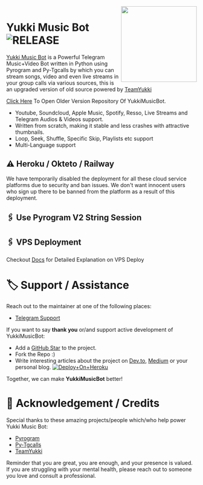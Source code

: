 <img src="https://telegra.ph/file/c0e014ff34f34d1056627.png" align="right" width="200" height="200"/>

# Yukki Music Bot <img src="https://img.shields.io/github/v/release/YukkiOwner/YukkiMusicBot?color=black&logo=github&logoColor=black&style=social" alt="RELEASE">

[Yukki Music Bot](https://github.com/YukkiOwner/YukkiMusicBot) is a Powerful Telegram Music+Video Bot written in Python using Pyrogram and Py-Tgcalls by which you can stream songs, video and even live streams in your group calls via various sources, this is an upgraded version of old source powered by [TeamYukki](https://github.com/TeamYukki)

[Click Here](https://github.com/TeamYukki/YukkiMusicBot) To Open Older Version Repository Of YukkiMusicBot.


* Youtube, Soundcloud, Apple Music, Spotify, Resso, Live Streams and Telegram Audios & Videos support.
* Written from scratch, making it stable and less crashes with attractive thumbnails.
* Loop, Seek, Shuffle, Specific Skip, Playlists etc support
* Multi-Language support



## ⚠️ Heroku / Okteto / Railway

We have temporarily disabled the deployment for  all these cloud service platforms due to security and ban issues. We don't want innocent users who sign up there to be banned from the platform as a result of this deployment.

## 🖇 Use Pyrogram V2 String Session

## 🖇 VPS Deployment

Checkout [Docs](https://notreallyshikhar.gitbook.io/yukkimusicbot/deployment/local-hosting-or-vps) for Detailed Explanation on VPS Deploy


# 🏷 Support / Assistance

Reach out to the maintainer at one of the following places:


- [Telegram Support](https://t.me/AdityaDiscus)

If you want to say **thank you** or/and support active development of YukkiMusicBot:

- Add a [GitHub Star](https://github.com/YukkiOwner/YukkiMusicBot) to the project.
- Fork the Repo :)
- Write interesting articles about the project on [Dev.to](https://dev.to/), [Medium](https://medium.com/) or your personal blog.
  [![Deploy+On+Heroku](https://www.herokucdn.com/deploy/button.svg)](https://heroku.com/deploy?template=https://github.com/Aj4ybot/YukkiMusicBot)

Together, we can make **YukkiMusicBot** better!
# 📑 Acknowledgement / Credits

Special thanks to these amazing projects/people which/who help power Yukki Music Bot:

- [Pyrogram](https://github.com/pyrogram/pyrogram)
- [Py-Tgcalls](https://github.com/pytgcalls/pytgcalls)
- [TeamYukki](https://github.com/TeamYukki)



Reminder that you are great, you are enough, and your presence is valued. If you are struggling with your mental health, please reach out to someone you love and consult a professional.
